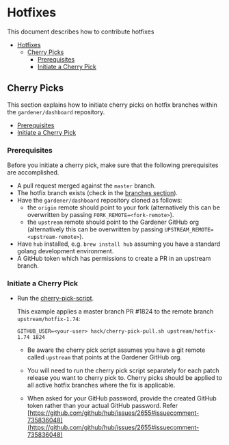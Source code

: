 # Hotfixes

This document describes how to contribute hotfixes

- [Hotfixes](#hotfixes)
  - [Cherry Picks](#cherry-picks)
    - [Prerequisites](#prerequisites)
    - [Initiate a Cherry Pick](#initiate-a-cherry-pick)

## Cherry Picks

This section explains how to initiate cherry picks on hotfix branches within the `gardener/dashboard` repository.

- [Prerequisites](#prerequisites)
- [Initiate a Cherry Pick](#initiate-a-cherry-pick)

### Prerequisites

Before you initiate a cherry pick, make sure that the following prerequisites are accomplished.

- A pull request merged against the `master` branch.
- The hotfix branch exists (check in the [branches section](https://github.com/gardener/dashboard/branches)).
- Have the `gardener/dashboard` repository cloned as follows:
  - the `origin` remote should point to your fork (alternatively this can be overwritten by passing `FORK_REMOTE=<fork-remote>`).
  - the `upstream` remote should point to the Gardener GitHub org (alternatively this can be overwritten by passing `UPSTREAM_REMOTE=<upstream-remote>`).
- Have `hub` installed, e.g. `brew install hub` assuming you have a standard golang
  development environment.
- A GitHub token which has permissions to create a PR in an upstream branch.

### Initiate a Cherry Pick

- Run the [cherry-pick-script](../../hack/cherry-pick-pull.sh).

  This example applies a master branch PR #1824 to the remote branch
  `upstream/hotfix-1.74`:

  ```shell
  GITHUB_USER=<your-user> hack/cherry-pick-pull.sh upstream/hotfix-1.74 1824
  ```

  - Be aware the cherry pick script assumes you have a git remote called
    `upstream` that points at the Gardener GitHub org.

  - You will need to run the cherry pick script separately for each patch
    release you want to cherry pick to. Cherry picks should be applied to all
    active hotfix branches where the fix is applicable.

  - When asked for your GitHub password, provide the created GitHub token
    rather than your actual GitHub password.
    Refer [https://github.com/github/hub/issues/2655#issuecomment-735836048](https://github.com/github/hub/issues/2655#issuecomment-735836048)
